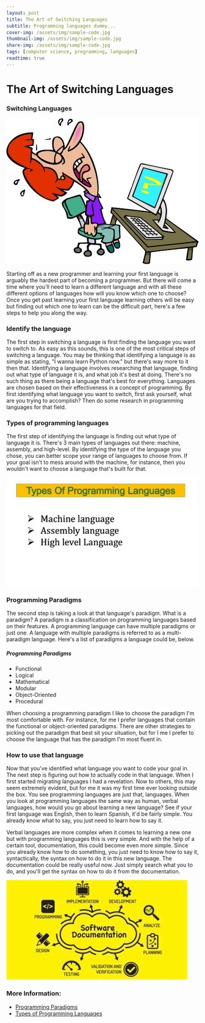 ```yaml
---
layout: post
title: The Art of Switching Languages
subtitle: Programming languages dummy...
cover-img: /assets/img/sample-code.jpg
thumbnail-img: /assets/img/sample-code.jpg
share-img: /assets/img/sample-code.jpg
tags: [computer science, programming, languages]
readtime: true
---
```


# The Art of Switching Languages

### Switching Languages

![switching-languages](/assets/img/Frustration-writing.jpg)

Starting off as a new programmer and learning your first language is arguably the hardest part of becoming a programmer. But there will come a time where you'll need to learn a different language and with all these different options of languages how will you know which one to choose? Once you get past learning your first language learning others will be easy but finding out which one to learn can be the difficult part, here's a few steps to help you along the way.

### Identify the language

The first step in switching a language is first finding the language you want to switch to. As easy as this sounds, this is one of the most critical steps of switching a language. You may be thinking that identifying a language is as simple as stating, "I wanna learn Python now." but there's way more to it then that. Identifying a language involves researching that language, finding out what type of language it is, and what job it's best at doing. There's no such thing as there being a language that's best for everything. Languages are chosen based on their effectiveness in a concept of programming. By first identifying what language you want to switch, first ask yourself, what are you trying to accomplish? Then do some research in programming languages for that field.

### Types of programming languages


The first step of identifying the language is finding out what type of language it is. There's 3 main types of languages out there: machine, assembly, and high-level. By identifying the type of the language you chose, you can better scope your range of languages to choose from. If your goal isn't to mess around with the machine, for instance, then you wouldn't want to choose a language that's built for that.

![types-of-programming-languages](/assets/img/types-of-programming-languages.jpg)

### Programming Paradigms
The second step is taking a look at that language's paradigm. What is a paradigm?
A paradigm is a classification on programming languages based on their features. A programming language can have multiple paradigms or just one. A language with multiple paradigms is referred to as a multi-paradigm language. Here's a list of paradigms a language could be, below.

##### Programming Paradigms
* Functional
* Logical
* Mathematical
* Modular
* Object-Oriented
* Procedural

When choosing a programming paradigm I like to choose the paradigm I'm most comfortable with. For instance, for me I prefer languages that contain the functional or object-oriented paradigms. There are other strategies to picking out the paradigm that best sit your situation, but for I me I prefer to choose the language that has the paradigm I'm most fluent in.

### How to use that language

Now that you've identified what language you want to code your goal in. The next step is figuring out how to actually code in that language. When I first started migrating languages I had a revelation. Now to others, this may seem extremely evident, but for me it was my first time ever looking outside the box. You see programming languages are just that, languages. When you look at programming languages the same way as human, verbal languages, how would you go about learning a new language? See if your first language was English, then to learn Spanish, it'd be fairly simple. You already know what to say, you just need to learn how to say it.

Verbal languages are more complex when it comes to learning a new one but with programming languages this is very simple. And with the help of a certain tool, documentation, this could become even more simple. Since you already know how to do something, you just need to know how to say it, syntactically, the syntax on how to do it in this new language. The documentation could be really useful now. Just simply search what you to do, and you'll get the syntax on how to do it from the documentation.

![documentation](/assets/img/documentation.jfif)


### More Information:
* [Programming Paradigms](https://hackr.io/blog/programming-paradigms#:~:text=Programming%20Paradigms%201%20Procedural%20Programming.%20Procedural%20programming%20can,system.%203%20Functional%20Programming.%20...%20More%20items...%20)
* [Types of Programming Languages](https://www.codingfornoob.com/types-of-programming-languages/)

